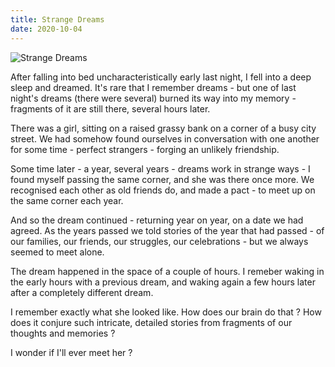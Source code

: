 ```yaml
---
title: Strange Dreams
date: 2020-10-04
---
```


![Strange Dreams](https://source.unsplash.com/d34DtRp1bqo/1600x900)

After falling into bed uncharacteristically early last night, I fell into a deep sleep and dreamed. It's rare that I remember dreams - but one of last night's dreams (there were several) burned its way into my memory - fragments of it are still there, several hours later.

There was a girl, sitting on a raised grassy bank on a corner of a busy city street. We had somehow found ourselves in conversation with one another for some time - perfect strangers - forging an unlikely friendship.

Some time later - a year, several years - dreams work in strange ways - I found myself passing the same corner, and she was there once more. We recognised each other as old friends do, and made a pact - to meet up on the same corner each year.

And so the dream continued - returning year on year, on a date we had agreed. As the years passed we told stories of the year that had passed - of our families, our friends, our struggles, our celebrations - but we always seemed to meet alone.

The dream happened in the space of a couple of hours. I remeber waking in the early hours with a previous dream, and waking again a few hours later after a completely different dream.

I remember exactly what she looked like. How does our brain do that ? How does it conjure such intricate, detailed stories from fragments of our thoughts and memories ?

I wonder if I'll ever meet her ?